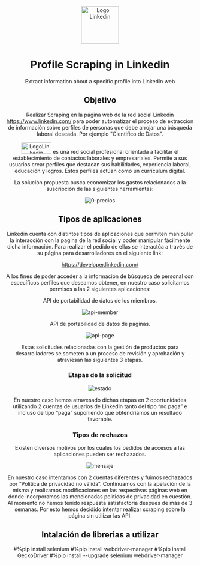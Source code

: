 <center> 
<img src="https://upload.wikimedia.org/wikipedia/commons/c/ca/LinkedIn_logo_initials.png" alt="Logo Linkedin" width="100" height="100">

# Profile Scraping in Linkedin

Extract information about a specific profile into Linkedin web

## Objetivo
Realizar Scraping en la página web de la red social Linkedin https://www.linkedin.com/ para poder automatizar el proceso de extracción de información sobre   perfiles de personas que debe arrojar una búsqueda laboral deseada. Por ejemplo "Cientifico de Datos".

<img src="https://i.ibb.co/k9M0B6n/Whats-App-Image-2024-05-15-at-23-03-09.jpg" alt="LogoLinkedin" width="80" height="30" border="0" />
es una red social profesional orientada a facilitar el establecimiento de contactos laborales y empresariales. Permite a sus usuarios crear perfiles que destacan sus habilidades, experiencia laboral, educación y logros. Estos perfiles actúan como un currículum digital.

La solución propuesta busca economizar los gastos relacionados a la suscripción de las siguientes herramientas:

<img src="https://i.ibb.co/89mm7y8/0-precios.jpg" alt="0-precios" border="0" />

## Tipos de aplicaciones 
Linkedin cuenta con distintos tipos de aplicaciones que permiten manipular la interacción con la pagina de la red social y poder manipular fácilmente dicha información. Para realizar el pedido de ellas se interactúa a través de su página para desarrolladores en el siguiente link:

https://developer.linkedin.com/

A los fines de poder acceder a la información de búsqueda de personal con específicos perfiles que deseamos obtener, en nuestro caso solicitamos permisos a las 2 siguientes aplicaciones:

API de portabilidad de datos de los miembros.

<img src="https://i.ibb.co/M1BMXsY/api-member.jpg" alt="api-member" border="0" />

API de portabilidad de datos de paginas.

<img src="https://i.ibb.co/8M74Qvp/api-page.jpg" alt="api-page" border="0" />


Estas solicitudes relacionadas con la gestión de productos para desarrolladores se someten a un proceso de revisión y aprobación y atraviesan las siguientes 3 etapas.

### Etapas de la solicitud

<img src="https://i.ibb.co/rwgYhc1/estado.jpg" alt="estado" border="0" />

En nuestro caso hemos atravesado dichas etapas en 2 oportunidades utilizando 2 cuentas de usuarios de Linkedin tanto del tipo “no paga” e incluso de tipo “paga” suponiendo que obtendríamos un resultado favorable.


### Tipos de rechazos
Existen diversos motivos por los cuales los pedidos de accesos a las aplicaciones pueden ser rechazados. 

<img src="https://i.ibb.co/nDHQbDr/mensaje.jpg" alt="mensaje" border="0" />

En nuestro caso intentamos con 2 cuentas diferentes y fuimos rechazados por “Política de privacidad no válida”.
Continuamos con la apelación de la misma y realizamos modificaciones en las respectivas páginas web en donde incorporamos las mencionadas políticas de privacidad en cuestión.  Al momento no hemos tenido respuesta satisfactoria despues de más de 3 semanas.
Por esto hemos decidido intentar realizar scraping sobre la página sin utilizar las API.

## Intalación de librerias a utilizar 
#%pip install selenium
#%pip install webdriver-manager
#%pip install GeckoDriver
#%pip install --upgrade selenium webdriver-manager



